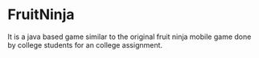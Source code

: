 # FruitNinja
It is a java based game similar to the original fruit ninja mobile game done by college students for an college assignment.
